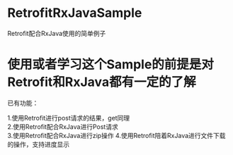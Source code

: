 # RetrofitRxJavaSample
Retrofit配合RxJava使用的简单例子

# 使用或者学习这个Sample的前提是对Retrofit和RxJava都有一定的了解

已有功能：

1.使用Retrofit进行post请求的结果，get同理<br>
2.使用Retrofit配合RxJava进行Post请求<br>
3.使用Retrofit配合RxJava进行zip操作
4.使用Retrofit陪着RxJava进行文件下载的操作，支持进度显示
